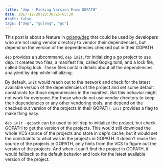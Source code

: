 ```yaml
---
title: "dep - Picking Version From GOPATH"
date: 2017-12-20T23:36:25+05:30
draft: false
tags: ["dep", "golang", "go"]
---
```


This post is about a feature in [golang/dep](https://github.com/golang/dep)
that could be used by developers who are not using vendor directory to vendor
their dependencies, but depend on the version of the dependencies checked out
in their GOPATH.

`dep` provides a subcommand, `dep init`, for initializing a go project to use
dep. It creates two files, a manifest file, called Gopkg.toml, and a lock file,
called Gopkg.lock. These files contain details about all the dependencies
analyzed by dep while initializing.

By default, `init` would reach out to the network and check for the latest
available version of the dependencies of the project and set some default
constraints for those dependencies in the manifest. But this behavior might not
work for everyone. For those who do not use vendor directory to keep their
dependencies or any other vendoring tools, and depend on the checked out version
of the projects in their GOPATH, `init` provides a flag to make thing easy.

`dep init -gopath` can be used to tell dep to initialize the project, but check
GOPATH to get the version of the projects. This would still download the whole
VCS source of the projects and store in dep's cache, but it would set the
constraints to what was in the projects in GOPATH. It doesn't reuse the source
of the projects in GOPATH, only hints from the VCS to figure out the version of
the projects. And when it can't find the project in GOPATH, it would fallback
to the default behavior and look for the latest available version of the project.
